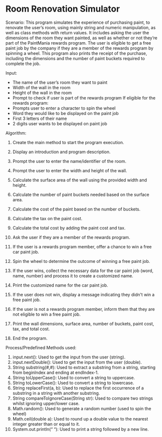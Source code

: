 # Room Renovation Simulator

Scenario: This program simulates the experience of purchasing paint, to renovate the user’s room, using mainly string and numeric
manipulation, as well as class methods with return values. It includes asking the user the dimensions of the room they want painted,
as well as whether or not they’re part of the PaintMania rewards program. The user is eligible to get a free paint job by the company if
they are a member of the rewards program by spinning a wheel. This program also prints the receipt of the purchase, including the dimensions and the
number of paint buckets required to complete the job.


Input:
- The name of the user’s room they want to paint
- Width of the wall in the room
- Height of the wall in the room
- Prompt to check if user is part of the rewards program
If eligible for the rewards program:
- Prompts user to enter a character to spin the wheel
- Word they would like to be displayed on the paint job
- First 3 letters of their name
- 2 digits user wants to be displayed on paint job


Algorithm:
1. Create the main method to start the program execution.
2. Display an introduction and program description.
3. Prompt the user to enter the name/identifier of the room.
4. Prompt the user to enter the width and height of the wall.
5. Calculate the surface area of the wall using the provided width and height.
6. Calculate the number of paint buckets needed based on the surface area.
7. Calculate the cost of the paint based on the number of buckets.
8. Calculate the tax on the paint cost.
9. Calculate the total cost by adding the paint cost and tax.
10. Ask the user if they are a member of the rewards program.

11. If the user is a rewards program member, offer a chance to win a free car paint job.
12. Spin the wheel to determine the outcome of winning a free paint job.
13. If the user wins, collect the necessary data for the car paint job (word, name, number) and process it to create a customized
name.
14. Print the customized name for the car paint job.
15. If the user does not win, display a message indicating they didn't win a free paint job.
16. If the user is not a rewards program member, inform them that they are not eligible to win a free paint job.
17. Print the wall dimensions, surface area, number of buckets, paint cost, tax, and total cost.
18. End the program.


Process/Predefined Methods used:
1. input.next(): Used to get the input from the user (string).
2. input.nextDouble(): Used to get the input from the user (double).
3. String substring(#,#): Used to extract a substring from a string, starting from beginIndex and ending at endIndex-1.
4. String toUpperCase(): Used to convert a string to uppercase.
5. String toLowerCase(): Used to convert a string to lowercase.
6. String replaceFirst(a, b): Used to replace the first occurrence of a substring in a string with another substring.
7. String compareToIgnoreCase(String str): Used to compare two strings whilst ignoring upper/lower case.
8. Math.random(): Used to generate a random number (used to spin the wheel)
9. Math.ceil(double a): Used to round up a double value to the nearest integer greater than or equal to it.
10. System.out.println(“ “): Used to print a string followed by a new line.
